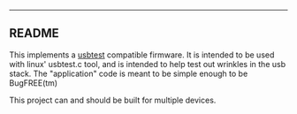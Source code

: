 ------------------------------------------------------------------------------
README
------------------------------------------------------------------------------

This implements a [usbtest](http://www.linux-usb.org/usbtest/) compatible
firmware.  It is intended to be used with linux' usbtest.c tool, and is
intended to help test out wrinkles in the usb stack.  The "application" code is
meant to be simple enough to be BugFREE(tm)

This project can and should be built for multiple devices.
